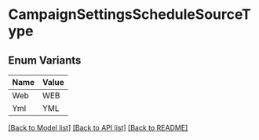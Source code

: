 # CampaignSettingsScheduleSourceType

## Enum Variants

| Name | Value |
|---- | -----|
| Web | WEB |
| Yml | YML |


[[Back to Model list]](../README.md#documentation-for-models) [[Back to API list]](../README.md#documentation-for-api-endpoints) [[Back to README]](../README.md)


